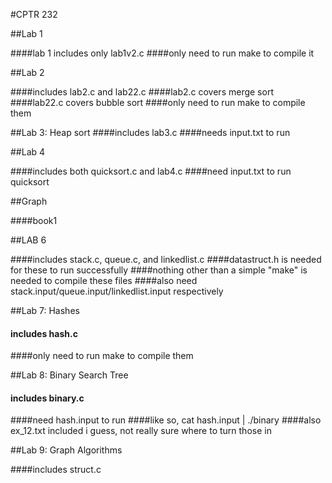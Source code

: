 #CPTR 232




##Lab 1

####lab 1 includes only lab1v2.c
####only need to run make to compile it


##Lab 2

####includes lab2.c and lab22.c
####lab2.c covers merge sort
####lab22.c covers bubble sort
####only need to run make to compile them

##Lab 3: Heap sort
####includes lab3.c
####needs input.txt to run

##Lab 4

####includes both quicksort.c and lab4.c
####need input.txt to run quicksort

##Graph

####book1

##LAB 6

####includes stack.c, queue.c, and linkedlist.c
####datastruct.h is needed for these to run successfully
####nothing other than a simple "make" is needed to compile these files
####also need stack.input/queue.input/linkedlist.input respectively

##Lab 7: Hashes

#### includes hash.c
####only need to run make to compile them

##Lab 8: Binary Search Tree

#### includes binary.c
####need hash.input to run
####like so, cat hash.input | ./binary
####also ex_12.txt included i guess, not really sure where to turn those in

##Lab 9: Graph Algorithms

####includes struct.c
